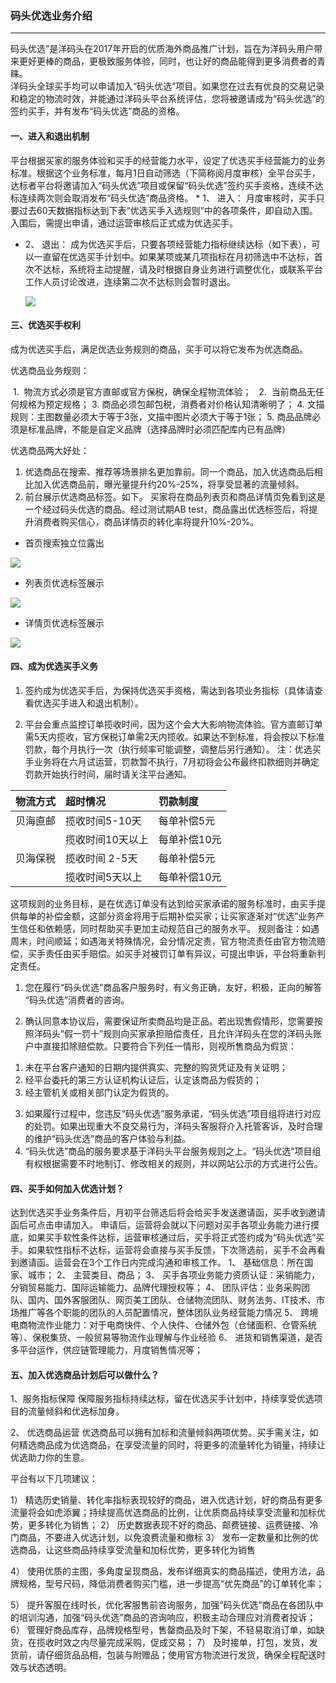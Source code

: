 ### 码头优选业务介绍

---

码头优选”是洋码头在2017年开启的优质海外商品推广计划，旨在为洋码头用户带来更好更棒的商品，更极致服务体验，同时，也让好的商品能得到更多消费者的青睐。	
洋码头全球买手均可以申请加入“码头优选”项目。如果您在过去有优良的交易记录和稳定的物流时效，并能通过洋码头平台系统评估，您将被邀请成为“码头优选”的签约买手，并有发布“码头优选”商品的资格。

#### 一、进入和退出机制

平台根据买家的服务体验和买手的经营能力水平，设定了优选买手经营能力的业务标准。根据这个业务标准，每月1日自动筛选（下简称阅月度审核）全平台买手，达标者平台将邀请加入“码头优选”项目或保留“码头优选”签约买手资格，连续不达标连续两次则会取消发布“码头优选”商品资格。
* 1、	进入：月度审核时，买手只要过去60天数据指标达到下表“优选买手入选规则”中的各项条件，即自动入围。入围后，需提出申请，通过运营审核后正式成为优选买手。
* 2、	退出：成为优选买手后，只要各项经营能力指标继续达标（如下表），可以一直留在优选买手计划中。如果某项或某几项指标在月初筛选中不达标，首次不达标，系统将主动提醒，请及时根据自身业务进行调整优化，或联系平台工作人员讨论改进，连续第二次不达标则会暂时退出。

  ![](/pspseller/images/pspseller-rule1.png)

#### 三、优选买手权利

  成为优选买手后，满足优选业务规则的商品，买手可以将它发布为优选商品。

优选商品业务规则：

 1.  物流方式必须是官方直邮或官方保税，确保全程物流体验； 
 2.  当前商品无任何规格为预定规格；
 3.	商品必须包邮包税，消费者对价格认知清晰明了；
 4.	文描规则：主图数量必须大于等于3张，文描中图片必须大于等于1张；
 5.	商品品牌必须是标准品牌，不能是自定义品牌（选择品牌时必须匹配库内已有品牌）

优选商品两大好处：

 1.	优选商品在搜索、推荐等场景排名更加靠前。同一个商品，加入优选商品后相比加入优选商品前，曝光量提升约20%-25%，将享受显著的流量倾斜。
 2.	前台展示优选商品标签。如下。 买家将在商品列表页和商品详情页免看到这是一个经过码头优选的商品。经过测试期AB test，商品露出优选标签后，将提升消费者购买信心，商品详情页的转化率将提升10%-20%。

 * 首页搜索独立位露出

![](/pspseller/images/pspseller-1.png)

* 列表页优选标签展示

![](/pspseller/images/pspseller-2.png)

* 详情页优选标签展示

![](/pspseller/images/pspseller-3.png)

#### 四、成为优选买手义务

 1.	签约成为优选买手后，为保持优选买手资格，需达到各项业务指标（具体请查看优选买手进入和退出机制）。
 2.	平台会重点监控订单揽收时间，因为这个会大大影响物流体验。官方直邮订单需5天内揽收，官方保税订单需2天内揽收。如果达不到标准，将会按以下标准罚款，每个月执行一次（执行频率可能调整，调整后另行通知）。注：优选买手业务将在六月试运营，罚款暂不执行，7月初将会公布最终扣款细则并确定罚款开始执行时间，届时请关注平台通知。

| 物流方式 | 超时情况 | 罚款制度 |
| :--- | :--- | :--- |
| 贝海直邮 | 揽收时间5-10天 | 每单补偿5元 |
|  | 揽收时间10天以上 | 每单补偿10元 |
| 贝海保税 | 揽收时间 2-5天 | 每单补偿5元 |
|  | 揽收时间5天以上 | 每单补偿10元 |


这项规则的业务目标，是在优选订单没有达到给买家承诺的服务标准时，由买手提供每单的补偿金额，这部分资金将用于后期补偿买家；让买家逐渐对“优选”业务产生信任和依赖感，同时帮助买手更加主动规范自己的服务水平。规则备注：如遇周末，时间顺延；如遇海关特殊情况，会分情况定责，官方物流责任由官方物流赔偿，买手责任由买手赔偿。如买手对被罚订单有异议，可提出申诉，平台将重新判定责任。

1.	您在履行“码头优选”商品客户服务时，有义务正确，友好，积极，正向的解答 “码头优选”消费者的咨询。

2.	确认同意本协议后，需要保证所卖商品均是正品。若出现售假情形，您需要按照洋码头“假一罚十”规则向买家承担赔偿责任，且允许洋码头在您的洋码头账户中直接扣除赔偿款。只要符合下列任一情形，则视所售商品为假货： 
1)	未在平台客户通知的日期内提供真实、完整的购货凭证及有关证明； 2)	经平台委托的第三方认证机构认证后，认定该商品为假货的；
3)	经主管机关或相关部门认定为假货的。
3.	如果履行过程中，您违反“码头优选”服务承诺，“码头优选”项目组将进行对应的处罚。如果出现重大不良交易行为，洋码头客服将介入托管客诉，及时合理的维护“码头优选”商品的客户体验与利益。
4.	“码头优选”商品的服务要求基于洋码头平台服务规则之上。“码头优选”项目组有权根据需要不时地制订、修改相关的规则，并以网站公示的方式进行公告。

#### 四、买手如何加入优选计划？

达到优选买手业务条件后，月初平台筛选后将会给买手发送邀请函，买手收到邀请函后可点击申请加入。申请后，运营将会就以下问题对买手各项业务能力进行摸底，如果买手软性条件达标，运营审核通过后，买手将正式签约成为“码头优选”买手。如果软性指标不达标，运营将会直接与买手反馈，下次筛选前，买手不会再看到邀请函。运营会在3个工作日内完成沟通和审核工作。1、	基础信息：所在国家、城市；2、	主营类目、商品；3、	买手各项业务能力资质认证：采销能力，分销贸易能力、国际运输能力、品牌代理授权等；4、	团队评估：业务采购团队、国内、国外客服团队、网页美工团队、仓储物流团队、财务法务、IT技术、市场推广等各个职能的团队的人员配置情况，整体团队业务经营能力情况5、	跨境电商物流作业能力：对于电商快件、个人快件、仓储外包（仓储面积、仓管系统等）、保税集货、一般贸易等物流作业理解与作业经验6、	进货和销售渠道，是否多平台运作，供应链管理能力，月度销售情况等；


#### 五、加入优选商品计划后可以做什么？

1、服务指标保障保障服务指标持续达标，留在优选买手计划中，持续享受优选项目的流量倾斜和优选标加身。
2、	优选商品运营优选商品可以拥有加标和流量倾斜两项优势。买手需关注，如何精选商品成为优选商品，在享受流量的同时，将更多的流量转化为销量，持续让优选助力你的生意。

平台有以下几项建议：
1）	精选历史销量、转化率指标表现较好的商品，进入优选计划，好的商品有更多流量将会如虎添翼；持续提高优选商品的比例，让优质商品持续享受流量和加标优势，更多转化为销售；
2）	历史数据表现不好的商品、邮费链接、运费链接、冷门商品，不要进入优选计划，以免浪费流量和撤标 
3）	发布一定数量和比例的优选商品，让这些商品持续享受流量和加标优势，更多转化为销售
4）	使用优质的主图，多角度呈现商品，发布详细真实的商品描述，使用方法，品牌规格，型号尺码，降低消费者购买门槛，进一步提高“优先商品”的订单转化率；
5）	提升客服在线时长，优化客服售前咨询服务，加强“码头优选”商品在各团队中的培训沟通，加强“码头优选”商品的咨询响应，积极主动合理应对消费者投诉；
6）	管理好商品库存，品牌规格型号，售罄商品及时下架，不轻易取消订单，如缺货，在揽收时效之内尽量完成采购，促成交易；7）	及时接单，打包，发货，发货前，请仔细货品品相，包装与附赠品；使用官方物流进行发货，确保全程配送时效与状态透明。